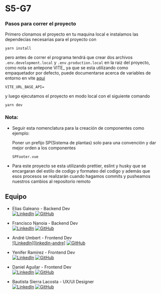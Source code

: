 # S5-G7

### Pasos para correr el proyecto

Primero clonamos el proyecto en tu maquina local e instalamos las dependecias necesarias para el proyecto con

```
yarn install
```

pero antes de correr el programa tendrá que crear dos archivos `.env.development.local` y `.env.production.local` en la raiz del proyecto, como nota se antepone VITE\_ ya que se esta utilizando como empaquetador por defecto, puede documentarse acerca de variables de entorno en vite [aqui](https://vitejs.dev/guide/env-and-mode.html#env-variables-and-modes)

```
VITE_URL_BASE_API=
```

y luego ejecutamos el proyecto en modo local con el siguiente comando

```
yarn dev
```

### Nota:

- Seguir esta nomenclatura para la creación de componentes como ejemplo:

  Poner un prefijo SP(Sistema de plantas) solo para una convención y dar mejor orden a los componentes

  ```
  SPFooter.vue
  ```

- Para este proyecto se esta utilizando prettier, eslint y husky que se encargaran del estilo de codigo y formateo del codigo y además que esos procesos se realizarán cuando hagamos commits y pusheamos nuestros cambios al repositorio remoto


<!-- ABOUT THE PROJECT -->
## Equipo
* Elias Galeano - Backend Dev 
<br>[![LinkedIn][linkedin-shield]][linkedin-url-elias]  [![GitHub][github-shield]][github-url-elias]

* Francisco Nanoia - Backend Dev 
<br>[![LinkedIn][linkedin-shield]][linkedin-url-fran]  [![GitHub][github-shield]][github-url-fran]

* André Umbert - Frontend Dev
<br>[![LinkedIn][linkedin-andre]][linkedin-url-andre]  [![GitHub][github-shield]][github-url-andre]

* Yenifer Ramírez  - Frontend Dev 
<br>[![LinkedIn][linkedin-shield]][linkedin-url-yenifer]  [![GitHub][github-shield]][github-url-yenifer]

* Daniel Aguilar  - Frontend Dev 
<br>[![LinkedIn][linkedin-shield]][linkedin-url-daniel]  [![GitHub][github-shield]][github-url-daniel]

* Bautista Sierra Lacosta  - UX/UI Designer
<br>[![LinkedIn][linkedin-shield]][linkedin-url-bauti]  [![GitHub][github-shield]][github-url-bauti]


<!-- LINKS -->
[linkedin-shield]: https://img.shields.io/badge/-LinkedIn-black.svg?style=for-the-badge&logo=linkedin&colorB=555
[linkedin-url-andre]: https://www.linkedin.com/in/andr%C3%A9-umbert-507209201/
[linkedin-url-fran]: https://linkedin.com/in/fnanoia
[linkedin-url-bauti]: https://www.linkedin.com/in/bautista-sierra-lacosta/
[linkedin-url-daniel]: https://www.linkedin.com/in/wdanielaguilar/
[linkedin-url-yenifer]: https://www.linkedin.com/in/yeniferrosana
[linkedin-url-elias]: https://www.linkedin.com/in/elias-david-galeano/

[github-shield]: https://img.shields.io/badge/Github-61DAFB.svg?style=for-the-badge&logo=github&logoColor=FFFFFF
[github-url-elias]: https://github.com/galeanoelias
[github-url-fran]: https://github.com/fnanoia
[github-url-daniel]: https://github.com/Onnichan
[github-url-yenifer]: https://github.com/yeniferrosana
[github-url-andre]: https://github.com/AndreUmbertReact
[github-url-bauti]: https://github.com/bauysi
